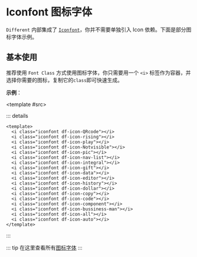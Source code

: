 # Iconfont 图标字体

`Different` 内部集成了 [`Iconfont`](https://www.iconfont.cn/)，你并不需要单独引入 Icon 依赖。下面是部分图标字体示例。

## 基本使用

推荐使用 `Font Class` 方式使用图标字体，你只需要用一个 `<i>` 标签作为容器，并选择你需要的图标，复制它的`class`即可快速生成。

**示例**：

<df-icon>

<template #src>

::: details <i class="iconfont df-icon-script"></i>

```vue
<template>
  <i class="iconfont df-icon-QRcode"></i>
  <i class="iconfont df-icon-rising"></i>
  <i class="iconfont df-icon-play"></i>
  <i class="iconfont df-icon-Notvisible"></i>
  <i class="iconfont df-icon-pic"></i>
  <i class="iconfont df-icon-nav-list"></i>
  <i class="iconfont df-icon-integral"></i>
  <i class="iconfont df-icon-gift"></i>
  <i class="iconfont df-icon-data"></i>
  <i class="iconfont df-icon-editor"></i>
  <i class="iconfont df-icon-history"></i>
  <i class="iconfont df-icon-dollar"></i>
  <i class="iconfont df-icon-copy"></i>
  <i class="iconfont df-icon-code"></i>
  <i class="iconfont df-icon-component"></i>
  <i class="iconfont df-icon-bussiness-man"></i>
  <i class="iconfont df-icon-all"></i>
  <i class="iconfont df-icon-auto"></i>
</template>
```

:::
</template>

</df-icon>

::: tip
在这里查看所有[图标字体](./demo_index.md)
:::
